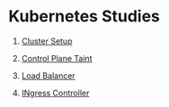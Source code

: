# Kubernetes Studies

1) [Cluster Setup](cluster_setup/README.md)

2) [Control Plane Taint](control_plain_taint/README.md)

3) [Load Balancer](loadbalancer/README.md)

4) [INgress Controller](ingress_controller/README.md)